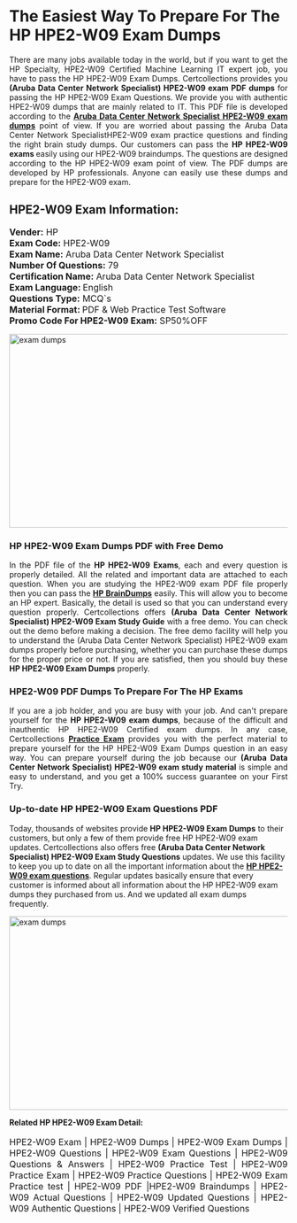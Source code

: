 <h1>The Easiest Way To Prepare For The HP HPE2-W09 Exam Dumps</h1> <p style="text-align:justify">There are many jobs available today in the world, but if you want to get the HP Specialty, HPE2-W09 Certified Machine Learning IT expert job, you have to pass the HP HPE2-W09 Exam Dumps. Certcollections provides you <strong>(Aruba Data Center Network Specialist) HPE2-W09 exam PDF dumps</strong> for passing the HP HPE2-W09 Exam Questions. We provide you with authentic HPE2-W09 dumps that are mainly related to IT. This PDF file is developed according to the <a href="https://www.certsofficial.com/hp/hpe2-w09-questions"><strong>Aruba Data Center Network Specialist HPE2-W09 exam dumps</strong></a> point of view. If you are worried about passing the Aruba Data Center Network SpecialistHPE2-W09 exam practice questions and finding the right brain study dumps. Our customers can pass the <strong>HP HPE2-W09 exams </strong>easily using our HPE2-W09 braindumps. The questions are designed according to the HP HPE2-W09 exam point of view. The PDF dumps are developed by HP professionals. Anyone can easily use these dumps and prepare for the HPE2-W09 exam.</p> <h2><strong>HPE2-W09 Exam Information:</strong></h2> <p><span style="font-size:16px"><strong>Vender:</strong> HP<br /> <strong>Exam Code:</strong> HPE2-W09<br /> <strong>Exam Name:</strong> Aruba Data Center Network Specialist<br /> <strong>Number Of Questions:</strong> 79<br /> <strong>Certification Name:</strong> Aruba Data Center Network Specialist<br /> <strong>Exam Language: </strong>English<br /> <strong>Questions Type:</strong> MCQ`s<br /> <strong>Material Format: </strong>PDF & Web Practice Test Software<br /> <strong>Promo Code For HPE2-W09 Exam:</strong> SP50%OFF</span></p> <p><a href="https://www.certsofficial.com/hp/hpe2-w09-questions" rel="no-follow"><img alt="exam dumps" src="https://www.certcollections.com/uploads/content/certsofficial.jpg" style="height:350px; width:750px" /></a></p> <h3><strong>HP HPE2-W09 Exam Dumps PDF with Free Demo</strong></h3> <p style="text-align:justify">In the PDF file of the <strong>HP HPE2-W09 Exams</strong>, each and every question is properly detailed. All the related and important data are attached to each question. When you are studying the HPE2-W09 exam PDF file properly then you can pass the <a href="https://www.certsofficial.com/hp-dumps"><strong>HP BrainDumps</strong></a> easily. This will allow you to become an HP expert. Basically, the detail is used so that you can understand every question properly. Certcollections offers <strong>(Aruba Data Center Network Specialist) HPE2-W09 Exam Study Guide</strong> with a free demo. You can check out the demo before making a decision. The free demo facility will help you to understand the (Aruba Data Center Network Specialist) HPE2-W09 exam dumps properly before purchasing, whether you can purchase these dumps for the proper price or not. If you are satisfied, then you should buy these <strong>HP HPE2-W09 Exam Dumps</strong> properly.</p> <h3><strong>HPE2-W09 PDF Dumps To Prepare For The HP Exams</strong></h3> <p style="text-align:justify">If you are a job holder, and you are busy with your job. And can't prepare yourself for the <strong>HP HPE2-W09 exam dumps</strong>, because of the difficult and inauthentic HP HPE2-W09 Certified exam dumps. In any case, Certcollections <strong><a href="https://www.certsofficial.com/">Practice Exam</a></strong> provides you with the perfect material to prepare yourself for the HP HPE2-W09 Exam Dumps question in an easy way. You can prepare yourself during the job because our <strong>(Aruba Data Center Network Specialist) HPE2-W09 exam study material</strong> is simple and easy to understand, and you get a 100% success guarantee on your First Try.</p> <h3><strong>Up-to-date HP HPE2-W09 Exam Questions PDF</strong></h3> <p>Today, thousands of websites provide <strong>HP HPE2-W09 Exam Dumps</strong> to their customers, but only a few of them provide free HP HPE2-W09 exam updates. Certcollections also offers free <strong>(Aruba Data Center Network Specialist) HPE2-W09 Exam Study Questions</strong> updates. We use this facility to keep you up to date on all the important information about the <a href="https://www.certsofficial.com/hp/hpe2-w09-questions"><strong>HP HPE2-W09 exam questions</strong></a>. Regular updates basically ensure that every customer is informed about all information about the HP HPE2-W09 exam dumps they purchased from us. And we updated all exam dumps frequently.</p> <p><a href="https://www.certsofficial.com/hp/hpe2-w09-questions"><img alt="exam dumps " src="https://www.certcollections.com/uploads/content/certsofficial2.jpg" style="height:350px; width:750px" /></a></p> <p style="text-align:justify"><span style="font-size:14px"><strong>Related HP HPE2-W09 Exam Detail:</strong></span><br /> <br /> <span style="font-size:16px">HPE2-W09 Exam | HPE2-W09 Dumps | HPE2-W09 Exam Dumps | HPE2-W09 Questions | HPE2-W09 Exam Questions | HPE2-W09 Questions & Answers | HPE2-W09 Practice Test | HPE2-W09 Practice Exam | HPE2-W09 Practice Questions | HPE2-W09 Exam Practice test | HPE2-W09 PDF |HPE2-W09 Braindumps | HPE2-W09 Actual Questions | HPE2-W09 Updated Questions | HPE2-W09 Authentic Questions | HPE2-W09 Verified Questions</span></p>
